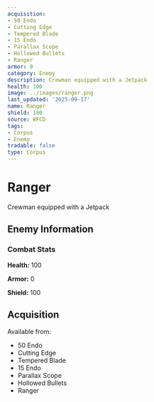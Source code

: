 ```yaml
---
acquisition:
- 50 Endo
- Cutting Edge
- Tempered Blade
- 15 Endo
- Parallax Scope
- Hollowed Bullets
- Ranger
armor: 0
category: Enemy
description: Crewman equipped with a Jetpack
health: 100
image: ../images/ranger.png
last_updated: '2025-09-17'
name: Ranger
shield: 100
source: WFCD
tags:
- Corpus
- Enemy
tradable: false
type: Corpus
---
```


# Ranger

Crewman equipped with a Jetpack

## Enemy Information

### Combat Stats

**Health:** 100

**Armor:** 0

**Shield:** 100

## Acquisition

Available from:
- 50 Endo
- Cutting Edge
- Tempered Blade
- 15 Endo
- Parallax Scope
- Hollowed Bullets
- Ranger

